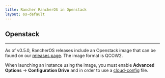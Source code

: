```yaml
---
title: Rancher RancherOS in Openstack
layout: os-default
---
```


## Openstack
---

As of v0.5.0, RancherOS releases include an Openstack image that can be found on our [releases page](https://github.com/rancher/os/releases). The image format is QCOW2.

When launching an instance using the image, you must enable **Advanced Options** -> **Configuration Drive** and in order to use a [cloud-config]({{site.baseurl}}/os/configuration/#cloud-config) file.

